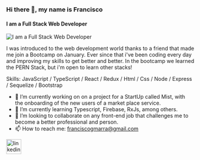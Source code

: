 ### Hi there 👋, my name is Francisco
#### I am a Full Stack Web Developer
![I am a Full Stack Web Developer](https://thumbs.gfycat.com/BleakHarmfulCopperbutterfly-size_restricted.gif)

I was introduced to the web development world thanks to a friend that made me join a Bootcamp on January. Ever since that i've been coding every day and improving my skills to get better and better.
In the bootcamp we learned the PERN Stack, but i'm open to learn other stacks!

Skills: JavaScript / TypeScript / React / Redux / Html / Css / Node / Express / Sequelize / Bootstrap

- 🔭 I’m currently working on on a project for a StartUp called Mist, with the onboarding of the new users of a market place service. 
- 🌱 I’m currently learning Typescript, Firebase, RxJs, among others. 
- 👯 I’m looking to collaborate on any front-end job that challenges me to become a better professional and person. 
- 📫 How to reach me: franciscogmarra@gmail.com 


[<img src='https://cdn.jsdelivr.net/npm/simple-icons@3.0.1/icons/linkedin.svg' alt='linkedin' height='40'>](https://www.linkedin.com/in/https://www.linkedin.com/in/franciscogmarra//)  

